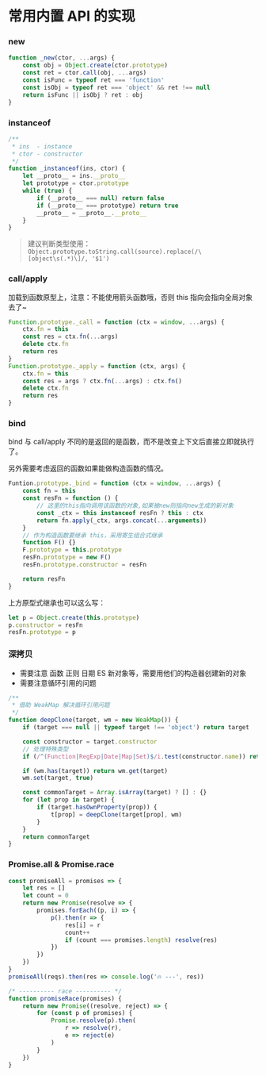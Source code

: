 # 常用内置 API 的实现


### new

```js
function _new(ctor, ...args) {
    const obj = Object.create(ctor.prototype)
    const ret = ctor.call(obj, ...args)
    const isFunc = typeof ret === 'function'
    const isObj = typeof ret === 'object' && ret !== null
    return isFunc || isObj ? ret : obj
}
```

### instanceof

```js
/**
 * ins  - instance
 * ctor - constructor
 */
function _instanceof(ins, ctor) {
    let __proto__ = ins.__proto__
    let prototype = ctor.prototype
    while (true) {
        if (__proto__ === null) return false
        if (__proto__ === prototype) return true
        __proto__ = __proto__.__proto__
    }
}
```

> 建议判断类型使用：  
> `Object.prototype.toString.call(source).replace(/\[object\s(.*)\]/, '$1')`

### call/apply

加载到函数原型上，注意：不能使用箭头函数哦，否则 this 指向会指向全局对象去了~

```js
Function.prototype._call = function (ctx = window, ...args) {
    ctx.fn = this
    const res = ctx.fn(...args)
    delete ctx.fn
    return res
}
Function.prototype._apply = function (ctx, args) {
    ctx.fn = this
    const res = args ? ctx.fn(...args) : ctx.fn()
    delete ctx.fn
    return res
}
```

### bind

bind 与 call/apply 不同的是返回的是函数，而不是改变上下文后直接立即就执行了。

另外需要考虑返回的函数如果能做构造函数的情况。

```js
Funtion.prototype._bind = function (ctx = window, ...args) {
    const fn = this
    const resFn = function () {
        // 这里的this指向调用该函数的对象,如果被new则指向new生成的新对象
        const _ctx = this instanceof resFn ? this : ctx
        return fn.apply(_ctx, args.concat(...arguments))
    }
    // 作为构造函数要继承 this，采用寄生组合式继承
    function F() {}
    F.prototype = this.prototype
    resFn.prototype = new F()
    resFn.prototype.constructor = resFn

    return resFn
}
```

上方原型式继承也可以这么写：

```js
let p = Object.create(this.prototype)
p.constructor = resFn
resFn.prototype = p
```

### 深拷贝

-   需要注意 函数 正则 日期 ES 新对象等，需要用他们的构造器创建新的对象
-   需要注意循环引用的问题

```js
/**
 * 借助 WeakMap 解决循环引用问题
 */
function deepClone(target, wm = new WeakMap()) {
    if (target === null || typeof target !== 'object') return target

    const constructor = target.constructor
    // 处理特殊类型
    if (/^(Function|RegExp|Date|Map|Set)$/i.test(constructor.name)) return new constructor(target)

    if (wm.has(target)) return wm.get(target)
    wm.set(target, true)

    const commonTarget = Array.isArray(target) ? [] : {}
    for (let prop in target) {
        if (target.hasOwnProperty(prop)) {
            t[prop] = deepClone(target[prop], wm)
        }
    }
    return commonTarget
}
```

### Promise.all & Promise.race

```js
const promiseAll = promises => {
    let res = []
    let count = 0
    return new Promise(resolve => {
        promises.forEach((p, i) => {
            p().then(r => {
                res[i] = r
                count++
                if (count === promises.length) resolve(res)
            })
        })
    })
}
promiseAll(reqs).then(res => console.log('🔥 ---', res))

/* ---------- race ---------- */
function promiseRace(promises) {
    return new Promise((resolve, reject) => {
        for (const p of promises) {
            Promise.resolve(p).then(
                r => resolve(r),
                e => reject(e)
            )
        }
    })
}
```

